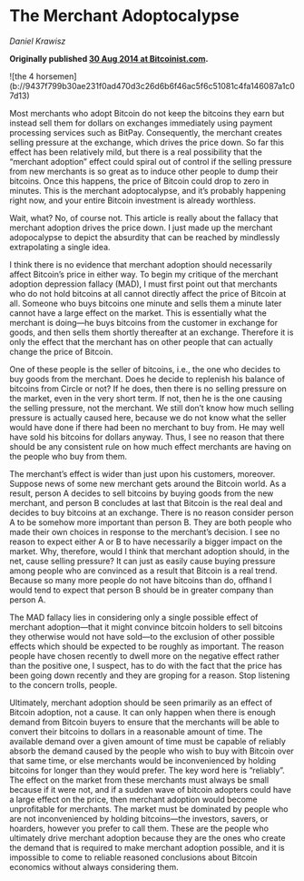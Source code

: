 # The Merchant Adoptocalypse

_Daniel Krawisz_

**Originally published [30 Aug 2014 at Bitcoinist.com](https://bitcoinist.com/the-merchant-adoptocalypse/).**

<div class="my-4 text-center">![the 4 horsemen](b://9437f799b30ae231f0ad470d3c26d6b6f46ac5f6c51081c4fa146087a1c07d13)</div>

Most merchants who adopt Bitcoin do not keep the bitcoins they earn but instead sell them for dollars on exchanges immediately using payment processing services such as BitPay. Consequently, the merchant creates selling pressure at the exchange, which drives the price down. So far this effect has been relatively mild, but there is a real possibility that the “merchant adoption” effect could spiral out of control if the selling pressure from new merchants is so great as to induce other people to dump their bitcoins. Once this happens, the price of Bitcoin could drop to zero in minutes. This is the merchant adoptocalypse, and it’s probably happening right now, and your entire Bitcoin investment is already worthless.

Wait, what? No, of course not. This article is really about the fallacy that merchant adoption drives the price down. I just made up the merchant adopocalypse to depict the absurdity that can be reached by mindlessly extrapolating a single idea.

I think there is no evidence that merchant adoption should necessarily affect Bitcoin’s price in either way. To begin my critique of the merchant adoption depression fallacy (MAD), I must first point out that merchants who do not hold bitcoins at all cannot directly affect the price of Bitcoin at all. Someone who buys bitcoins one minute and sells them a minute later cannot have a large effect on the market. This is essentially what the merchant is doing—he buys bitcoins from the customer in exchange for goods, and then sells them shortly thereafter at an exchange. Therefore it is only the effect that the merchant has on other people that can actually change the price of Bitcoin.

One of these people is the seller of bitcoins, i.e., the one who decides to buy goods from the merchant. Does he decide to replenish his balance of bitcoins from Circle or not? If he does, then there is no selling pressure on the market, even in the very short term. If not, then he is the one causing the selling pressure, not the merchant. We still don’t know how much selling pressure is actually caused here, because we do not know what the seller would have done if there had been no merchant to buy from. He may well have sold his bitcoins for dollars anyway. Thus, I see no reason that there should be any consistent rule on how much effect merchants are having on the people who buy from them.

The merchant’s effect is wider than just upon his customers, moreover. Suppose news of some new merchant gets around the Bitcoin world. As a result, person A decides to sell bitcoins by buying goods from the new merchant, and person B concludes at last that Bitcoin is the real deal and decides to buy bitcoins at an exchange. There is no reason consider person A to be somehow more important than person B. They are both people who made their own choices in response to the merchant’s decision. I see no reason to expect either A or B to have necessarily a bigger impact on the market. Why, therefore, would I think that merchant adoption should, in the net, cause selling pressure? It can just as easily cause buying pressure among people who are convinced as a result that Bitcoin is a real trend. Because so many more people do not have bitcoins than do, offhand I would tend to expect that person B should be in greater company than person A.

The MAD fallacy lies in considering only a single possible effect of merchant adoption—that it might convince bitcoin holders to sell bitcoins they otherwise would not have sold—to the exclusion of other possible effects which should be expected to be roughly as important. The reason people have chosen recently to dwell more on the negative effect rather than the positive one, I suspect, has to do with the fact that the price has been going down recently and they are groping for a reason. Stop listening to the concern trolls, people.

Ultimately, merchant adoption should be seen primarily as an effect of Bitcoin adoption, not a cause. It can only happen when there is enough demand from Bitcoin buyers to ensure that the merchants will be able to convert their bitcoins to dollars in a reasonable amount of time. The available demand over a given amount of time must be capable of reliably absorb the demand caused by the people who wish to buy with Bitcoin over that same time, or else merchants would be inconvenienced by holding bitcoins for longer than they would prefer. The key word here is “reliably”. The effect on the market from these merchants must always be small because if it were not, and if a sudden wave of bitcoin adopters could have a large effect on the price, then merchant adoption would become unprofitable for merchants. The market must be dominated by people who are not inconvenienced by holding bitcoins—the investors, savers, or hoarders, however you prefer to call them. These are the people who ultimately drive merchant adoption because they are the ones who create the demand that is required to make merchant adoption possible, and it is impossible to come to reliable reasoned conclusions about Bitcoin economics without always considering them.


